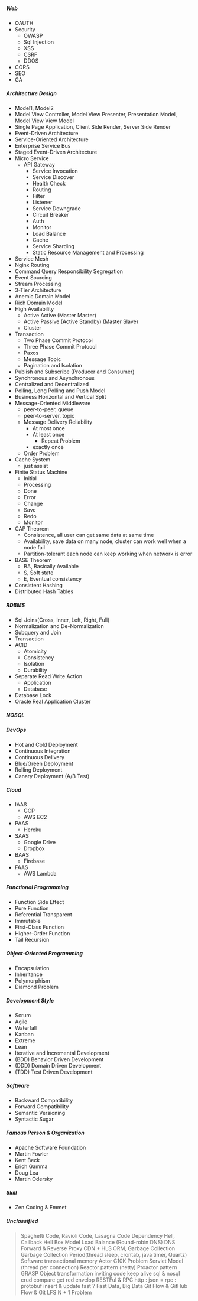 ##### Web
* OAUTH
* Security
  * OWASP
  * Sql Injection
  * XSS
  * CSRF
  * DDOS
* CORS
* SEO
* GA

##### Architecture Design
* Model1, Model2
* Model View Controller, Model View Presenter, Presentation Model, Model View View Model
* Single Page Application, Client Side Render, Server Side Render
* Event-Driven Architecture
* Service-Oriented Architecture
* Enterprise Service Bus
* Staged Event-Driven Architecture
* Micro Service
  * API Gateway
    * Service Invocation
    * Service Discover
    * Health Check
    * Routing
    * Filter
    * Listener
    * Service Downgrade
    * Circuit Breaker
    * Auth
    * Monitor
    * Load Balance
    * Cache
    * Service Sharding
    * Static Resource Management and Processing
* Service Mesh
* Nginx Routing
* Command Query Responsibility Segregation
* Event Sourcing
* Stream Processing
* 3-Tier Architecture
* Anemic Domain Model
* Rich Domain Model
* High Availability
  * Active Active (Master Master)
  * Active Passive (Active Standby) (Master Slave)
  * Cluster
* Transaction
  * Two Phase Commit Protocol
  * Three Phase Commit Protocol
  * Paxos
  * Message Topic
  * Pagination and Isolation
* Publish and Subscribe (Producer and Consumer)
* Synchronous and Asynchronous
* Centralized and Decentralized
* Polling, Long Polling and Push Model
* Business Horizontal and Vertical Split
* Message-Oriented Middleware
  * peer-to-peer, queue
  * peer-to-server, topic
  * Message Delivery Reliability
    * At most once
    * At least once
      * Repeat Problem
    * exactly once
  * Order Problem
* Cache System
  * just assist
* Finite Status Machine
    * Initial
    * Processing
    * Done
    * Error
    * Change
    * Save
    * Redo
    * Monitor
* CAP Theorem
  * Consistence, all user can get same data at same time
  * Availability, save data on many node, cluster can work well when a node fail
  * Partition-tolerant each node can keep working when network is error
* BASE Theorem
  * BA,  Basically Available
  * S, Soft state
  * E, Eventual consistency
* Consistent Hashing
* Distributed Hash Tables

##### RDBMS
* Sql Joins(Cross, Inner, Left, Right, Full)
* Normalization and De-Normalization
* Subquery and Join
* Transaction
* ACID
  * Atomicity
  * Consistency
  * Isolation
  * Durability
* Separate Read Write Action
  * Application
  * Database
* Database Lock
* Oracle Real Application Cluster

##### NOSQL

##### DevOps
* Hot and Cold Deployment
* Continuous Integration
* Continuous Delivery
* Blue/Green Deployment
* Rolling Deployment
* Canary Deployment (A/B Test)

##### Cloud
* IAAS
  * GCP
  * AWS EC2
* PAAS
  * Heroku
* SAAS
  * Google Drive
  * Dropbox
* BAAS
  * Firebase
* FAAS
  * AWS Lambda

##### Functional Programming
* Function Side Effect
* Pure Function
* Referential Transparent
* Immutable
* First-Class Function
* Higher-Order Function
* Tail Recursion

##### Object-Oriented Programming
* Encapsulation
* Inheritance
* Polymorphism
* Diamond Problem

##### Development Style
* Scrum
* Agile
* Waterfall
* Kanban
* Extreme
* Lean
* Iterative and Incremental Development
* (BDD) Behavior Driven Development
* (DDD) Domain Driven Development
* (TDD) Test Driven Development

##### Software
* Backward Compatibility
* Forward Compatibility
* Semantic Versioning
* Syntactic Sugar

##### Famous Person & Organization
* Apache Software Foundation
* Martin Fowler
* Kent Beck
* Erich Gamma
* Doug Lea
* Martin Odersky

##### Skill
* Zen Coding & Emmet

##### Unclassified
> Spaghetti Code, Ravioli Code, Lasagna Code
> Dependency Hell, Callback Hell
> Box Model
> Load Balance (Round-robin DNS)
> DNS
> Forward & Reverse Proxy
> CDN + HLS
> ORM, Garbage Collection
> Garbage Collection
> Period(thread sleep, crontab, java timer, Quartz)
> Software transactional memory
> Actor
> C10K Problem
> Servlet Model (thread per connection)
> Reactor pattern (netty)
> Proactor pattern
> GRASP
> Object transformation
> inviting code
> keep alive
> sql & nosql crud compare
> get red envelop
> RESTFul & RPC
> http : json = rpc : protobuf 
> insert & update fast ?
> Fast Data, Big Data
> Git Flow & GitHub Flow & Git LFS
> N + 1 Problem